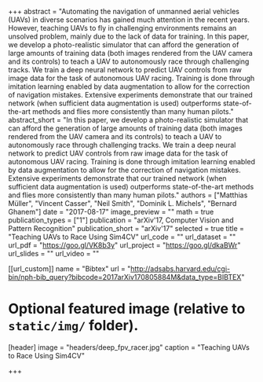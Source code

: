 +++
abstract = "Automating the navigation of unmanned aerial vehicles (UAVs) in diverse scenarios has gained much attention in the recent years. However, teaching UAVs to fly in challenging environments remains an unsolved problem, mainly due to the lack of data for training. In this paper, we develop a photo-realistic simulator that can afford the generation of large amounts of training data (both images rendered from the UAV camera and its controls) to teach a UAV to autonomously race through challenging tracks. We train a deep neural network to predict UAV controls from raw image data for the task of autonomous UAV racing. Training is done through imitation learning enabled by data augmentation to allow for the correction of navigation mistakes. Extensive experiments demonstrate that our trained network (when sufficient data augmentation is used) outperforms state-of-the-art methods and flies more consistently than many human pilots."
abstract_short = "In this paper, we develop a photo-realistic simulator that can afford the generation of large amounts of training data (both images rendered from the UAV camera and its controls) to teach a UAV to autonomously race through challenging tracks. We train a deep neural network to predict UAV controls from raw image data for the task of autonomous UAV racing. Training is done through imitation learning enabled by data augmentation to allow for the correction of navigation mistakes. Extensive experiments demonstrate that our trained network (when sufficient data augmentation is used) outperforms state-of-the-art methods and flies more consistently than many human pilots."
authors = ["Matthias Müller", "Vincent Casser", "Neil Smith", "Dominik L. Michels", "Bernard Ghanem"]
date = "2017-08-17"
image_preview = ""
math = true
publication_types = ["1"]
publication = "arXiv'17, Computer Vision and Pattern Recognition"
publication_short = "arXiv'17"
selected = true
title = "Teaching UAVs to Race Using Sim4CV"
url_code = ""
url_dataset = ""
url_pdf = "https://goo.gl/VK8b3y"
url_project = "https://goo.gl/dkaBWr"
url_slides = ""
url_video = ""

[[url_custom]]
name = "Bibtex"
url = "http://adsabs.harvard.edu/cgi-bin/nph-bib_query?bibcode=2017arXiv170805884M&data_type=BIBTEX"

# Optional featured image (relative to `static/img/` folder).
[header]
image = "headers/deep_fpv_racer.jpg"
caption = "Teaching UAVs to Race Using Sim4CV"

+++
